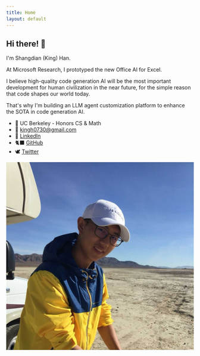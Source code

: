 ```yaml
---
title: Home
layout: default
---
```


<!-- Should be consistent with README.md -->

## Hi there! 👋

I'm Shangdian (King) Han.

At Microsoft Research, I prototyped the new Office AI for Excel.

I believe high-quality code generation AI will be the most important development for human civilization in the near future, for the simple reason that code shapes our world today.

That's why I'm building an LLM agent customization platform to enhance the SOTA in code generation AI.

- 🌱 UC Berkeley - Honors CS & Math
- 📧 <kingh0730@gmail.com>
- 👔 [LinkedIn](https://www.linkedin.com/in/kingh0730/ "Shangdian (King) Han")
- 🐈‍⬛ [GitHub](https://github.com/kingh0730 "Shangdian (King) Han")
- 🕊️ [Twitter](https://twitter.com/kingh0730/ "kingh0730")

![Me](assets/images/me.jpg)
